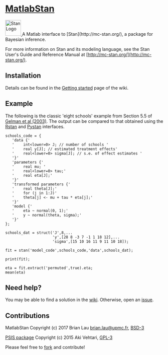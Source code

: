 # [MatlabStan](https://github.com/brian-lau/MatlabStan)
<a href="http://mc-stan.org">
<img src="https://raw.githubusercontent.com/stan-dev/logos/master/logo.png?raw=true" width=50 alt="Stan Logo"/>
</a>
A Matlab interface to [Stan](http://mc-stan.org/), a package for Bayesian inference.

For more information on Stan and its modeling language, see the Stan User's Guide and Reference Manual at [http://mc-stan.org/](http://mc-stan.org/).

## Installation
Details can be found in the [Getting started](https://github.com/brian-lau/MatlabStan/wiki/Getting-Started) page of the wiki.

## Example
The following is the classic 'eight schools' example from Section 5.5 of [Gelman et al (2003)](http://stat.columbia.edu/~gelman/book/). The output can be compared to that obtained using the [Rstan](https://github.com/stan-dev/rstan/wiki/RStan-Getting-Started#example-1-eight-schools) and [Pystan](https://github.com/stan-dev/pystan/blob/develop/README.rst#example) interfaces.
```
schools_code = {
   'data {'
   '    int<lower=0> J; // number of schools '
   '    real y[J]; // estimated treatment effects'
   '    real<lower=0> sigma[J]; // s.e. of effect estimates '
   '}'
   'parameters {'
   '    real mu; '
   '    real<lower=0> tau;'
   '    real eta[J];'
   '}'
   'transformed parameters {'
   '    real theta[J];'
   '    for (j in 1:J)'
   '    theta[j] <- mu + tau * eta[j];'
   '}'
   'model {'
   '    eta ~ normal(0, 1);'
   '    y ~ normal(theta, sigma);'
   '}'
};
  
schools_dat = struct('J',8,...
                     'y',[28 8 -3 7 -1 1 18 12],...
                     'sigma',[15 10 16 11 9 11 10 18]);

fit = stan('model_code',schools_code,'data',schools_dat);

print(fit);

eta = fit.extract('permuted',true).eta;
mean(eta)

```
## Need help?
You may be able to find a solution in the [wiki](https://github.com/brian-lau/MatlabStan/wiki/). Otherwise, open an [issue](https://github.com/brian-lau/MatlabProcessManager/issues).

Contributions
--------------------------------
MatlabStan Copyright (c) 2017 Brian Lau [brian.lau@upmc.fr](mailto:brian.lau@upmc.fr), [BSD-3](https://github.com/brian-lau/MatlabStan/blob/master/LICENSE.txt)

[PSIS package](https://github.com/avehtari/MatlabPSIS) Copyright (c) 2015 Aki Vehtari, [GPL-3](http://www.gnu.org/licenses/gpl-3.0.en.html)

Please feel free to [fork](https://github.com/brian-lau/MatlabStan/fork) and contribute!
